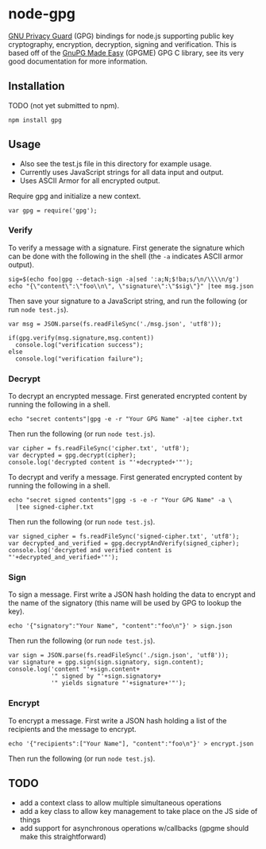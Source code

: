 node-gpg
========

[GNU Privacy Guard](www.gnuph.org) (GPG) bindings for node.js
supporting public key cryptography, encryption, decryption, signing
and verification.  This is based off of the
[GnuPG Made Easy](www.gnupg.org/gpgme.htlm) (GPGME) GPG C library, see
its very good documentation for more information.

Installation
------------

TODO (not yet submitted to npm).

    npm install gpg

Usage
-----

* Also see the test.js file in this directory for example usage.
* Currently uses JavaScript strings for all data input and output.
* Uses ASCII Armor for all encrypted output.

Require gpg and initialize a new context.

    var gpg = require('gpg');

### Verify
To verify a message with a signature.  First generate the signature
which can be done with the following in the shell (the `-a` indicates
ASCII armor output).

    sig=$(echo foo|gpg --detach-sign -a|sed ':a;N;$!ba;s/\n/\\\\n/g')
    echo "{\"content\":\"foo\\n\", \"signature\":\"$sig\"}" |tee msg.json

Then save your signature to a JavaScript string, and run the
following (or run `node test.js`).

    var msg = JSON.parse(fs.readFileSync('./msg.json', 'utf8'));

    if(gpg.verify(msg.signature,msg.content))
      console.log("verification success");
    else
      console.log("verification failure");

### Decrypt
To decrypt an encrypted message.  First generated encrypted content by
running the following in a shell.

    echo "secret contents"|gpg -e -r "Your GPG Name" -a|tee cipher.txt

Then run the following (or run `node test.js`).

    var cipher = fs.readFileSync('cipher.txt', 'utf8');
    var decrypted = gpg.decrypt(cipher);
    console.log('decrypted content is "'+decrypted+'"');

To decrypt and verify a message.  First generated encrypted content by
running the following in a shell.

    echo "secret signed contents"|gpg -s -e -r "Your GPG Name" -a \
      |tee signed-cipher.txt
    
Then run the following (or run `node test.js`).

    var signed_cipher = fs.readFileSync('signed-cipher.txt', 'utf8');
    var decrypted_and_verified = gpg.decryptAndVerify(signed_cipher);
    console.log('decrypted and verified content is "'+decrypted_and_verified+'"');

### Sign
To sign a message.  First write a JSON hash holding the data to
encrypt and the name of the signatory (this name will be used by GPG
to lookup the key).

    echo '{"signatory":"Your Name", "content":"foo\n"}' > sign.json

Then run the following (or run `node test.js`).

    var sign = JSON.parse(fs.readFileSync('./sign.json', 'utf8'));
    var signature = gpg.sign(sign.signatory, sign.content);
    console.log('content "'+sign.content+
                '" signed by "'+sign.signatory+
                '" yields signature "'+signature+'"');

### Encrypt
To encrypt a message.  First write a JSON hash holding a list of the
recipients and the message to encrypt.

    echo '{"recipients":["Your Name"], "content":"foo\n"}' > encrypt.json

Then run the following (or run `node test.js`).

TODO
----
* add a context class to allow multiple simultaneous operations
* add a key class to allow key management to take place on the JS side
  of things
* add support for asynchronous operations w/callbacks (gpgme should
  make this straightforward)
